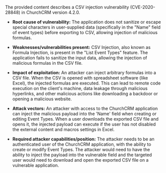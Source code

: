 The provided content describes a CSV injection vulnerability (CVE-2020-28848) in ChurchCRM version 4.2.0.

- **Root cause of vulnerability:** The application does not sanitize or escape special characters in user-supplied data (specifically in the "Name" field of event types) before exporting to CSV, allowing injection of malicious formulas.

- **Weaknesses/vulnerabilities present:** CSV Injection, also known as Formula Injection, is present in the "List Event Types" feature. The application fails to sanitize the input data, allowing the injection of malicious formulas in the CSV file.

- **Impact of exploitation:**  An attacker can inject arbitrary formulas into a CSV file. When the CSV is opened with spreadsheet software (like Excel), the injected formulas are executed. This can lead to remote code execution on the client's machine, data leakage through malicious hyperlinks, and other malicious actions like downloading a backdoor or opening a malicious website.

- **Attack vectors:** An attacker with access to the ChurchCRM application can inject the malicious payload into the 'Name' field when creating or editing Event Types. When a user downloads the exported CSV file and opens it, the injected payload can execute if the user has not disabled the external content and macros settings in Excel.

- **Required attacker capabilities/position:** The attacker needs to be an authenticated user of the ChurchCRM application, with the ability to create or modify Event Types. The attacker would need to have the ability to inject the payload into the vulnerable field and the targeted user would need to download and open the exported CSV file on a vulnerable application.